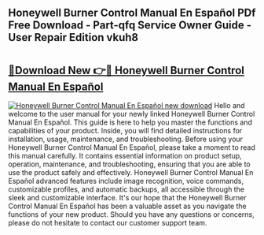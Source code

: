 ## Honeywell Burner Control Manual En Español PDf Free Download - Part-qfq Service Owner Guide - User Repair Edition vkuh8

# <h2><a href="http://bc36976.oget.top/?id=Honeywell+Burner+Control+Manual+En+Espa%c3%b1ol">🔗Download New 👉🔴 Honeywell Burner Control Manual En Español</a></h2>

[![Honeywell Burner Control Manual En Español new download](https://i.imgur.com/5g1atiW.png)](http://bc36976.oget.top/?id=Honeywell+Burner+Control+Manual+En+Espa%c3%b1ol)
Hello and welcome to the user manual for your newly linked Honeywell Burner Control Manual En Español. This guide is here to help you master the functions and capabilities of your product. Inside, you will find detailed instructions for installation, usage, maintenance, and troubleshooting. Before using your Honeywell Burner Control Manual En Español, please take a moment to read this manual carefully. It contains essential information on product setup, operation, maintenance, and troubleshooting, ensuring that you are able to use the product safely and effectively. Honeywell Burner Control Manual En Español advanced features include image recognition, voice commands, customizable profiles, and automatic backups, all accessible through the sleek and customizable interface. It's our hope that the Honeywell Burner Control Manual En Español has been a valuable asset as you navigate the functions of your new product. Should you have any questions or concerns, please do not hesitate to contact our customer support team.
